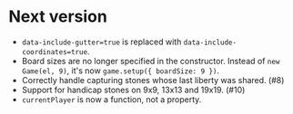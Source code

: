 # Next version

* `data-include-gutter=true` is replaced with `data-include-coordinates=true`.
* Board sizes are no longer specified in the constructor. Instead of `new Game(el, 9)`, it's now `game.setup({ boardSize: 9 })`.
* Correctly handle capturing stones whose last liberty was shared. (#8)
* Support for handicap stones on 9x9, 13x13 and 19x19. (#10)
* `currentPlayer` is now a function, not a property.
